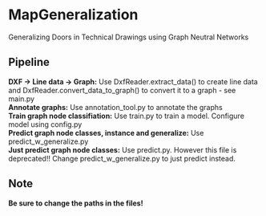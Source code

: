 # MapGeneralization
Generalizing Doors in Technical Drawings using Graph Neutral Networks

## Pipeline
**DXF -> Line data -> Graph:** Use DxfReader.extract_data() to create line data and DxfReader.convert_data_to_graph() to convert it to a graph - see main.py  
**Annotate graphs:** Use annotation_tool.py to annotate the graphs    
**Train graph node classifiation:** Use train.py to train a model. Configure model using config.py  
**Predict graph node classes, instance and generalize:** Use predict_w_generalize.py  
**Just predict graph node classes:** Use predict.py. However this file is deprecated!! Change predict_w_generalize.py to just predict instead.  

## Note
**Be sure to change the paths in the files!**
